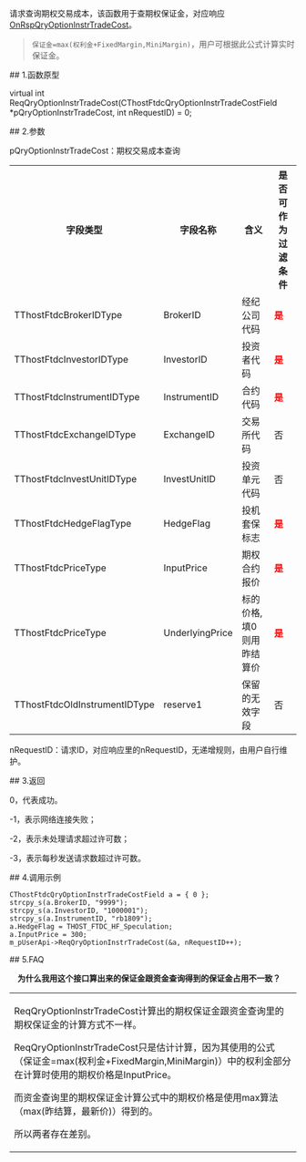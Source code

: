 <p>请求查询期权交易成本，该函数用于查期权保证金，对应响应<a href="../../CTHOSTFTDCTRADERAPI/ONRSPQRYOPTIONINSTRTRADECOST/">OnRspQryOptionInstrTradeCost</a>。</p>
<blockquote>
<p><code>保证金=max(权利金+FixedMargin,MiniMargin)</code>，用户可根据此公式计算实时保证金。</p>
</blockquote>
<span class="anchor" id="d2290f57-2f45-4917-aa9b-da2412afc73d"></span>
## 1.函数原型
<p>virtual int ReqQryOptionInstrTradeCost(CThostFtdcQryOptionInstrTradeCostField *pQryOptionInstrTradeCost, int nRequestID) = 0;</p>
<span class="anchor" id="3fd89b40-4e87-4fdc-a12a-a8064bc0cb96"></span>
## 2.参数
<p>pQryOptionInstrTradeCost：期权交易成本查询</p>
<table><tr><th style="TEXT-ALIGN: center;">字段类型</th><th style="TEXT-ALIGN: center;">字段名称</th><th style="TEXT-ALIGN: center;">含义</th><th style="TEXT-ALIGN: center;">是否可作为过滤条件</th></tr><tr><td style="TEXT-ALIGN: left;">TThostFtdcBrokerIDType</td>
<td style="TEXT-ALIGN: left;">BrokerID</td>
<td style="TEXT-ALIGN: left;">经纪公司代码</td>
<td style="TEXT-ALIGN: left;"><strong><font color="#FF0000">是</font></strong></td>
</tr>
<tr><td style="TEXT-ALIGN: left;">TThostFtdcInvestorIDType</td>
<td style="TEXT-ALIGN: left;">InvestorID</td>
<td style="TEXT-ALIGN: left;">投资者代码</td>
<td style="TEXT-ALIGN: left;"><strong><font color="#FF0000">是</font></strong></td>
</tr>
<tr><td style="TEXT-ALIGN: left;">TThostFtdcInstrumentIDType</td>
<td style="TEXT-ALIGN: left;">InstrumentID</td>
<td style="TEXT-ALIGN: left;">合约代码</td>
<td style="TEXT-ALIGN: left;"><strong><font color="#FF0000">是</font></strong></td>
</tr>
<tr><td style="TEXT-ALIGN: left;">TThostFtdcExchangeIDType</td>
<td style="TEXT-ALIGN: left;">ExchangeID</td>
<td style="TEXT-ALIGN: left;">交易所代码</td>
<td style="TEXT-ALIGN: left;">否</td>
</tr>
<tr><td style="TEXT-ALIGN: left;">TThostFtdcInvestUnitIDType</td>
<td style="TEXT-ALIGN: left;">InvestUnitID</td>
<td style="TEXT-ALIGN: left;">投资单元代码</td>
<td style="TEXT-ALIGN: left;">否</td>
</tr>
<tr><td style="TEXT-ALIGN: left;">TThostFtdcHedgeFlagType</td>
<td style="TEXT-ALIGN: left;">HedgeFlag</td>
<td style="TEXT-ALIGN: left;">投机套保标志</td>
<td style="TEXT-ALIGN: left;"><strong><font color="#FF0000">是</font></strong></td>
</tr>
<tr><td style="TEXT-ALIGN: left;">TThostFtdcPriceType</td>
<td style="TEXT-ALIGN: left;">InputPrice</td>
<td style="TEXT-ALIGN: left;">期权合约报价</td>
<td style="TEXT-ALIGN: left;"><strong><font color="#FF0000">是</font></strong></td>
</tr>
<tr><td style="TEXT-ALIGN: left;">TThostFtdcPriceType</td>
<td style="TEXT-ALIGN: left;">UnderlyingPrice</td>
<td style="TEXT-ALIGN: left;">标的价格,填0则用昨结算价</td>
<td style="TEXT-ALIGN: left;"><strong><font color="#FF0000">是</font></strong></td>
</tr>
<tr><td style="TEXT-ALIGN: left;">TThostFtdcOldInstrumentIDType</td>
<td style="TEXT-ALIGN: left;">reserve1</td>
<td style="TEXT-ALIGN: left;">保留的无效字段</td>
<td style="TEXT-ALIGN: left;">否</td>
</tr>
</table>
<p>nRequestID：请求ID，对应响应里的nRequestID，无递增规则，由用户自行维护。</p>
<span class="anchor" id="dd2736d5-7ef5-4098-bc0c-207553d2c51d"></span>
## 3.返回
<p>0，代表成功。</p>
<p>-1，表示网络连接失败；</p>
<p>-2，表示未处理请求超过许可数；</p>
<p>-3，表示每秒发送请求数超过许可数。</p>
<span class="anchor" id="1b10506d-54df-4b1b-a000-b615a3276c2e"></span>
## 4.调用示例
<pre><code>CThostFtdcQryOptionInstrTradeCostField a = { 0 };
strcpy_s(a.BrokerID, "9999");
strcpy_s(a.InvestorID, "1000001");
strcpy_s(a.InstrumentID, "rb1809");
a.HedgeFlag = THOST_FTDC_HF_Speculation;
a.InputPrice = 300; 
m_pUserApi-&gt;ReqQryOptionInstrTradeCost(&amp;a, nRequestID++);
</code></pre>
<span class="anchor" id="2a6a98c1-02fb-45e2-bc49-386a6c937556"></span>
## 5.FAQ
<p><div class="region_i"><p class="region_header" id="region_header_1" style="padding-left: 1em;font-weight : bold;text-indent: 0px;text-align: left;">为什么我用这个接口算出来的保证金跟资金查询得到的保证金占用不一致？</p><div class="region_panel" id="region_panel_1" style="display:block;"><table><tr><td>
<p>ReqQryOptionInstrTradeCost计算出的期权保证金跟资金查询里的期权保证金的计算方式不一样。</p>
<p>ReqQryOptionInstrTradeCost只是估计计算，因为其使用的公式（保证金=max(权利金+FixedMargin,MiniMargin)）中的权利金部分在计算时使用的期权价格是InputPrice。</p>
<p>而资金查询里的期权保证金计算公式中的期权价格是使用max算法（max(昨结算，最新价)）得到的。</p>
<p>所以两者存在差别。</p>
</td></tr></table>
</div><p class="region_tail" id="region_tail_1" style="border-top-color:transparent;border-bottom-width:0;"></p></div></p>

